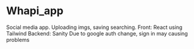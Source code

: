 # Whapi_app 
Social media app. Uploading imgs, saving searching.
Front: React using Tailwind
Backend: Sanity
Due to google auth change, sign in may causing problems

